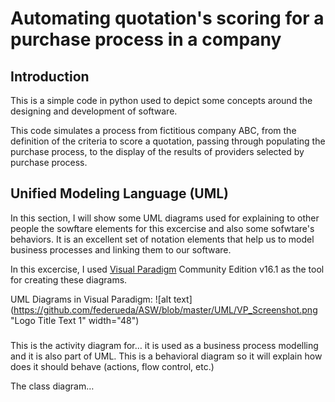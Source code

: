 # Automating quotation's scoring for a purchase process in a company

## Introduction

This is a simple code in python used to depict some concepts around the designing and development of software.

This code simulates a process from fictitious company ABC, from the definition of the criteria to score a quotation, passing through populating the purchase process, to the display of the results of providers selected by purchase process.

## Unified Modeling Language (UML)

In this section, I will show some UML diagrams used for explaining to other people the sowftare elements for this excercise and also some sofwtare's behaviors. It is an excellent set of notation elements that help us to model business processes and linking them to our software.

In this excercise, I used [Visual Paradigm](https://www.visual-paradigm.com/) Community Edition v16.1 as the tool for creating these diagrams.

UML Diagrams in Visual Paradigm: 
![alt text](https://github.com/federueda/ASW/blob/master/UML/VP_Screenshot.png "Logo Title Text 1" width="48")

###

This is the activity diagram for… it is used as a business process modelling and it is also part of UML. This is a behavioral diagram so it will explain how does it should behave (actions, flow control, etc.)

The class diagram…
